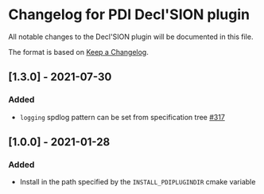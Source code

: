 # Changelog for PDI Decl'SION plugin
All notable changes to the Decl'SION plugin will be documented in this file.

The format is based on [Keep a Changelog](https://keepachangelog.com/en/1.0.0/).


## [1.3.0] - 2021-07-30

### Added
* `logging` spdlog pattern can be set from specification tree
  [#317](https://gitlab.maisondelasimulation.fr/pdidev/pdi/-/issues/317)


## [1.0.0] - 2021-01-28

### Added
* Install in the path specified by the `INSTALL_PDIPLUGINDIR` cmake variable
